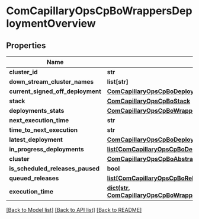 # ComCapillaryOpsCpBoWrappersDeploymentOverview

## Properties
Name | Type | Description | Notes
------------ | ------------- | ------------- | -------------
**cluster_id** | **str** |  | [optional] 
**down_stream_cluster_names** | **list[str]** |  | [optional] 
**current_signed_off_deployment** | [**ComCapillaryOpsCpBoDeploymentLog**](ComCapillaryOpsCpBoDeploymentLog.md) |  | [optional] 
**stack** | [**ComCapillaryOpsCpBoStack**](ComCapillaryOpsCpBoStack.md) |  | [optional] 
**deployments_stats** | [**ComCapillaryOpsCpBoWrappersDeploymentOverviewDeploymentsStats**](ComCapillaryOpsCpBoWrappersDeploymentOverviewDeploymentsStats.md) |  | [optional] 
**next_execution_time** | **str** |  | [optional] 
**time_to_next_execution** | **str** |  | [optional] 
**latest_deployment** | [**ComCapillaryOpsCpBoDeploymentLog**](ComCapillaryOpsCpBoDeploymentLog.md) |  | [optional] 
**in_progress_deployments** | [**list[ComCapillaryOpsCpBoDeploymentLog]**](ComCapillaryOpsCpBoDeploymentLog.md) |  | [optional] 
**cluster** | [**ComCapillaryOpsCpBoAbstractCluster**](ComCapillaryOpsCpBoAbstractCluster.md) |  | [optional] 
**is_scheduled_releases_paused** | **bool** |  | [optional] 
**queued_releases** | [**list[ComCapillaryOpsCpBoReleaseQueuedRelease]**](ComCapillaryOpsCpBoReleaseQueuedRelease.md) |  | [optional] 
**execution_time** | [**dict(str, ComCapillaryOpsCpBoWrappersDeploymentOverviewExecutionTime)**](ComCapillaryOpsCpBoWrappersDeploymentOverviewExecutionTime.md) |  | [optional] 

[[Back to Model list]](../README.md#documentation-for-models) [[Back to API list]](../README.md#documentation-for-api-endpoints) [[Back to README]](../README.md)

